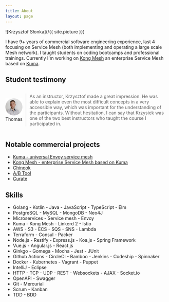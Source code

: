 ```yaml
---
title: About
layout: page
---
```

![Krzysztof Słonka](/{{ site.picture }})

<p>
I have 9+ years of commercial software engineering experience,
last 4 focusing on Service Mesh (both implementing and operating a large scale Mesh network).
I taught students on coding bootcamps and professional trainings.
Currently I'm working on <a href="https://konghq.com/products/kong-mesh">Kong Mesh</a> an enterprise Service Mesh based on <a href="https://kuma.io">Kuma</a>.
</p>

<h2>Student testimony</h2>

<div style="display: flex; align-items: center;">
    <figure style="margin: unset">
        <img src="/assets/images/student_testimony.png" alt="Thomas" >
      <figcaption style="top: 0">Thomas</figcaption>
    </figure>
    <blockquote style="flex-grow: 1; padding-left: 10px; margin-left: 10px">
As an instructor, Krzysztof made a great impression.
He was able to explain even the most difficult concepts in a very accessible way, which was important for the understanding of the participants.
Without hesitation, I can say that Krzysiek was one of the two best instructors who taught the course I participated in.
    </blockquote>
</div>

<h2>Notable commercial projects</h2>

<ul>
	<li><a href="https://kuma.io">Kuma - universal Envoy service mesh</a></li>
	<li><a href="https://konghq.com/products/kong-mesh">Kong Mesh - enterprise Service Mesh based on Kuma</a></li>
	<li><a href="https://www.schibsted.pl/news/improvement-year-makes-magic-front-page-editing/">Chinook</a></li>
	<li><a href="https://www.schibsted.pl/news/easier-way-for-journalists-to-test-their-headlines/">A/B Tool</a></li>
	<li><a href="https://www.schibsted.com/no/Press-Room/News-archive/2018/Aftenpostens-reinvented-frontpage-Best-in-Europe/">Curate</a></li>
</ul>

<h2>Skills</h2>

<ul class="skill-list">
	<li>Golang - Kotlin - Java - JavaScript - TypeScript - Elm</li>
	<li>PostgreSQL - MySQL  - MongoDB - Neo4J</li>
	<li>Microservices - Service mesh - Envoy</li>
	<li>Kuma - Kong Mesh - Linkerd 2 - Istio</li>
	<li>AWS - S3 - ECS - SQS - SNS - Lambda</li>
	<li>Terraform - Consul - Packer</li>
	<li>Node.js - Restify - Express.js - Koa.js - Spring Framework</li>
	<li>Vue.js - Angular.js - React.js</li>
	<li>Ginkgo - Gomega - Mocha - Jest - JUnit</li>
    <li>Github Actions - CircleCI - Bamboo - Jenkins - Codeship - Spinnaker</li>
	<li>Docker - Kubernetes - Vagrant - Puppet</li>
	<li>IntelliJ - Eclipse</li>
	<li>HTTP - TCP - UDP - REST - Websockets - AJAX - Socket.io</li>
	<li>OpenAPI - Swagger</li>
	<li>Git - Mercurial</li>
	<li>Scrum - Kanban</li>
	<li>TDD - BDD</li>
</ul>
